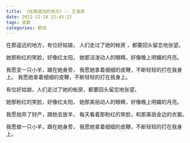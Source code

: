 ```yaml
---
title: 《在那遥远的地方》-- 王洛宾
date: 2022-12-18 22:43:22
tags: 民歌
categories: 歌词
---
```


在那遥远的地方，有位好姑娘，
人们走过了她的帐房 ，都要回头留恋地张望。  

她那粉红的笑脸，好像红太阳，
她那活泼动人的眼睛，好像晚上明媚的月亮。    

我愿变一只小羊，跟在她身旁，
我愿她拿着细细的皮鞭，不断轻轻的打在我身上。
我愿她拿着细细的皮鞭，不断轻轻的打在我身上。

有位好姑娘，人们走过了她的帐房，都要回头留恋地张望。    

她那粉红的笑脸，好像红太阳，
她那美丽动人的眼睛，好像晚上明媚的月亮。

我愿抛弃了财产，跟她去放羊，
每天看着那粉红的笑脸，和那美丽金边的衣裳。

我愿做一只小羊，跟在她身旁，
我愿她拿着细细的皮鞭，不断轻轻的打在我身上。
